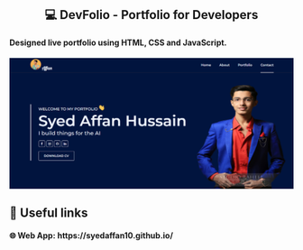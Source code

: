 <div align="center"><h2>💻 DevFolio - Portfolio for Developers</h2></div>
<h4>Designed live portfolio using HTML, CSS and JavaScript.</h4>
<img align="center" alt="GIF" src="Demo.png" />

<h2>🔗 Useful links</h2>
<h4>🌐 Web App: https://syedaffan10.github.io/ </h4>

